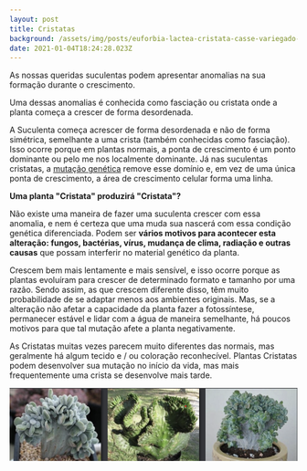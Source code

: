 ```yaml
---
layout: post
title: Cristatas
background: /assets/img/posts/euforbia-lactea-cristata-casse-variegado-gramado_78492-848.jpg
date: 2021-01-04T18:24:28.023Z
---
```

As nossas queridas suculentas podem apresentar anomalias na sua formação durante o crescimento.

Uma dessas anomalias é conhecida como fasciação ou cristata onde a planta começa a crescer de forma desordenada.

A Suculenta começa acrescer de forma desordenada e não de forma simétrica, semelhante a uma crista (também conhecidas como fasciação). Isso ocorre porque em plantas normais, a ponta de crescimento é um ponto dominante ou pelo me nos localmente dominante. Já nas suculentas cristatas, a [mutação genética](https://www.biologianet.com/genetica/mutacao.htm#:~:text=Ela%20pode%20ocorrer%20tanto%20em,onde%20ocorrem%20e%20efeitos%20causados.) remove esse domínio e, em vez de uma única ponta de crescimento, a área de crescimento celular forma uma linha. 

**Uma planta "Cristata" produzirá "Cristata"?**

Não existe uma maneira de fazer uma suculenta crescer com essa anomalia, e nem é certeza que uma muda sua nascerá com essa condição genética diferenciada. Podem ser **vários motivos para acontecer esta alteração: fungos, bactérias, vírus, mudança de clima, radiação e outras causas** que possam interferir no material genético da planta.

Crescem bem mais lentamente e mais sensível, e isso ocorre porque as plantas evoluíram para crescer de determinado formato e tamanho por uma razão. Sendo assim, as que crescem diferente disso, têm muito probabilidade de se adaptar menos aos ambientes originais. Mas, se a alteração não afetar a capacidade da planta fazer a fotossíntese, permanecer estável e lidar com a água de maneira semelhante, há poucos motivos para que tal mutação afete a planta negativamente.

As Cristatas muitas vezes parecem muito diferentes das normais, mas geralmente há algum tecido e / ou coloração reconhecível. Plantas Cristatas podem desenvolver sua mutação no início da vida, mas mais frequentemente uma crista se desenvolve mais tarde.

![](/assets/img/posts/3imagens.png "Exemplo de cristatas")